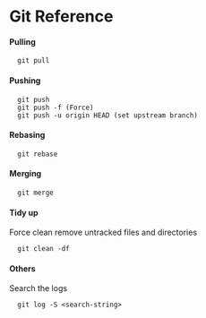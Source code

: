 # Git Reference

#### Pulling
```
  git pull
```


#### Pushing
```
  git push
  git push -f (Force)
  git push -u origin HEAD (set upstream branch)
```

#### Rebasing
```
  git rebase 
```

#### Merging
```
  git merge 
```

#### Tidy up 
Force clean remove untracked files and directories
```
  git clean -df
```

#### Others 
Search the logs
```
  git log -S <search-string>
```
